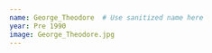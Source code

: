 ```yaml
---
name: George_Theodore  # Use sanitized name here
year: Pre 1990
image: George_Theodore.jpg
---
```


